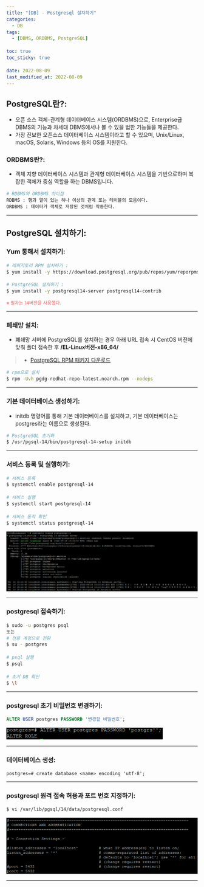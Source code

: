```yaml
---
title: "[DB] - Postgresql 설치하기"
categories:
  - DB
tags:
  - [DBMS, ORDBMS, PostgreSQL]

toc: true
toc_sticky: true

date: 2022-08-09
last_modified_at: 2022-08-09
---
```


## PostgreSQL란?:
- 오픈 소스 객체-관계형 데이터베이스 시스템(ORDBMS)으로, Enterprise급 DBMS의 기능과 차세대 DBMS에서나 볼 수 있을 법한 기능들을 제공한다.
- 가장 진보한 오픈소스 데이터베이스 시스템이라고 할 수 있으며, Unix/Linux, macOS, Solaris, Windows 등의 OS를 지원한다.

### ORDBMS란?: 
- 객체 지향 데이터베이스 시스템과 관계형 데이터베이스 시스템을 기반으로하며 복잡한 객체가 중심 역할을 하는 DBMS입니다.
```bash
# RDBMS와 ORDBMS 차이점
RDBMS : 행과 열이 있는 하나 이상의 관계 또는 테이블의 모음이다.
ORDBMS : 데이터가 객체로 저장된 것처럼 작동한다.
```

* * *

## PostgreSQL 설치하기:
### Yum 통해서 설치하기:
```bash
# 레퍼지토리 RPM 설치하기 :
$ yum install -y https://download.postgresql.org/pub/repos/yum/reporpms/EL-7-x86_64/pgdg-redhat-repo-latest.noarch.rpm

# PostgreSQL 설치하기 :
$ yum install -y postgresql14-server postgresql14-contrib
```
<span style="color:#FA5858; font-size:12px">※ 필자는 14버전을 사용했다.</span>

* * *

### 폐쇄망 설치:
- 폐쇄망 서버에 PostgreSQL를 설치하는 경우 아래 URL 접속 시 CentOS 버전에 맞춰 폴더 접속한 후 **/EL-Linux버전-x86_64/**
> * [PostgreSQL RPM 패키지 다운로드](https://download.postgresql.org/pub/repos/yum/reporpms/ "PostgreSQL RPM 패키지 다운로드")

```bash
# rpm으로 설치
$ rpm -Uvh pgdg-redhat-repo-latest.noarch.rpm --nodeps
```

* * *

### 기본 데이터베이스 생성하기:
- initdb 명령어를 통해 기본 데이터베이스를 설치하고, 기본 데이터베이스는 postgres라는 이름으로 생성된다.
```bash
# PostgreSQL 초기화
$ /usr/pgsql-14/bin/postgresql-14-setup initdb
```

* * *

### 서비스 등록 및 실행하기:
```bash
# 서비스 등록
$ systemctl enable postgresql-14

# 서비스 실행
$ systemctl start postgresql-14

# 서비스 동작 확인
$ systemctl status postgresql-14
```
[![텍스트](/assets/images/DB/postgres%20%EC%84%9C%EB%B9%84%EC%8A%A4%20%ED%99%95%EC%9D%B8.PNG)](/assets/images/DB/postgres%20%EC%84%9C%EB%B9%84%EC%8A%A4%20%ED%99%95%EC%9D%B8.PNG)

* * *

### postgresql 접속하기:
```bash
$ sudo -u postgres psql
또는
# 전용 계정으로 전환
$ su - postgres
 
# psql 실행
$ psql
 
# 초기 DB 확인
$ \l
```

* * *

### postgresql 초기 비밀번호 변경하기:
```sql
ALTER USER postgres PASSWORD '변경할 비밀번호';
```
[![텍스트](/assets/images/DB/postgres%20%EC%B4%88%EA%B8%B0%20%ED%8C%A8%EC%8A%A4%EC%9B%8C%EB%93%9C%20%EB%B3%80%EA%B2%BD.PNG)](/assets/images/DB/postgres%20%EC%B4%88%EA%B8%B0%20%ED%8C%A8%EC%8A%A4%EC%9B%8C%EB%93%9C%20%EB%B3%80%EA%B2%BD.PNG)

* * *

### 데이터베이스 생성:
```
postgres=# create database <name> encoding 'utf-8';
```

* * *

### postgresql 원격 접속 허용과 포트 번호 지정하기:
```bash
$ vi /var/lib/pgsql/14/data/postgresql.conf
```
[![텍스트](/assets/images/DB/%EC%9B%90%EA%B2%A9%20%EC%A0%91%EC%86%8D%EA%B3%BC%20%ED%8F%AC%ED%8A%B8%EB%B2%88%ED%98%B8%20%EC%84%A4%EC%A0%95.PNG)](/assets/images/DB/%EC%9B%90%EA%B2%A9%20%EC%A0%91%EC%86%8D%EA%B3%BC%20%ED%8F%AC%ED%8A%B8%EB%B2%88%ED%98%B8%20%EC%84%A4%EC%A0%95.PNG)

* * *